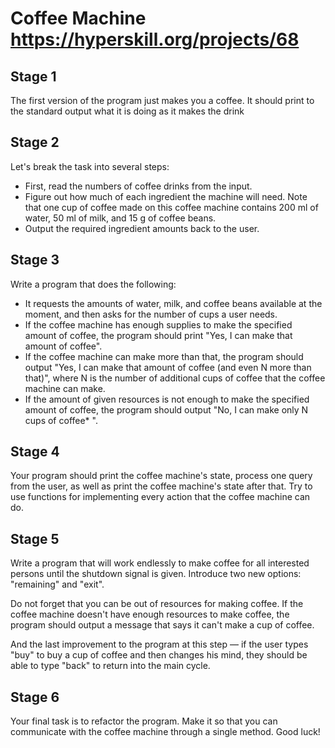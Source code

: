 # Coffee Machine https://hyperskill.org/projects/68

## Stage 1
The first version of the program just makes you a coffee. It should print to the standard output what it is doing as it makes the drink

## Stage 2
Let's break the task into several steps:

* First, read the numbers of coffee drinks from the input.
* Figure out how much of each ingredient the machine will need. Note that one cup of coffee made on this coffee machine contains 200 ml of water, 50 ml of milk, and 15 g of coffee beans.
* Output the required ingredient amounts back to the user.

## Stage 3
Write a program that does the following:

* It requests the amounts of water, milk, and coffee beans available at the moment, and then asks for the number of cups a user needs.
* If the coffee machine has enough supplies to make the specified amount of coffee, the program should print "Yes, I can make that amount of coffee".
* If the coffee machine can make more than that, the program should output "Yes, I can make that amount of coffee (and even N more than that)", where N is the number of additional cups of coffee that the coffee machine can make.
* If the amount of given resources is not enough to make the specified amount of coffee, the program should output "No, I can make only N cups of coffee* ".

## Stage 4
Your program should print the coffee machine's state, process one query from the user, as well as print the coffee machine's state after that. Try to use functions for implementing every action that the coffee machine can do.

## Stage 5
Write a program that will work endlessly to make coffee for all interested persons until the shutdown signal is given. Introduce two new options: "remaining" and "exit".

Do not forget that you can be out of resources for making coffee. If the coffee machine doesn't have enough resources to make coffee, the program should output a message that says it can't make a cup of coffee.

And the last improvement to the program at this step — if the user types "buy" to buy a cup of coffee and then changes his mind, they should be able to type "back" to return into the main cycle.

## Stage 6
Your final task is to refactor the program. Make it so that you can communicate with the coffee machine through a single method. Good luck!